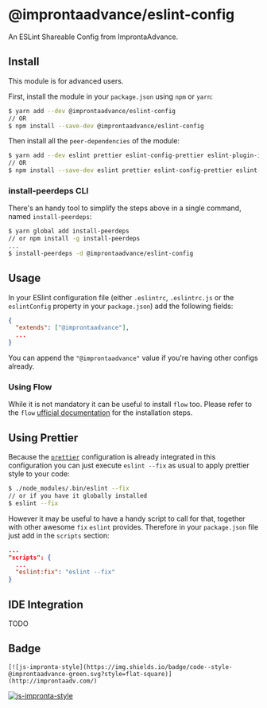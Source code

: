 # @improntaadvance/eslint-config

An ESLint Shareable Config from ImprontaAdvance.

## Install

This module is for advanced users.

First, install the module in your `package.json` using `npm` or `yarn`:

```sh
$ yarn add --dev @improntaadvance/eslint-config
// OR
$ npm install --save-dev @improntaadvance/eslint-config
```

Then install all the `peer-dependencies` of the module:

```sh
$ yarn add --dev eslint prettier eslint-config-prettier eslint-plugin-import eslint-plugin-jsx-a11y eslint-plugin-flowtype eslint-plugin-prettier eslint-plugin-react
// OR
$ npm install --save-dev eslint prettier eslint-config-prettier eslint-plugin-import eslint-plugin-jsx-a11y eslint-plugin-flowtype eslint-plugin-prettier eslint-plugin-react
```

### install-peerdeps CLI

There's an handy tool to simplify the steps above in a single command, named `install-peerdeps`:

```sh
$ yarn global add install-peerdeps
// or npm install -g install-peerdeps 
...
$ install-peerdeps -d @improntaadvance/eslint-config
```

## Usage

In your ESlint configuration file (either `.eslintrc`, `.eslintrc.js` or the `eslintConfig` property in your `package.json`) add the following fields:

```json
{
  "extends": ["@improntaadvance"],
  ...
}
```

You can append the `"@improntaadvance"` value if you're having other configs already.

### Using Flow

While it is not mandatory it can be useful to install `flow` too.
Please refer to the `flow` [ufficial documentation](https://flow.org/en/docs/install/) for the installation steps.

## Using Prettier

Because the [`prettier`](https://github.com/prettier/prettier) configuration is already integrated in this configuration you can just execute `eslint --fix` as usual to apply prettier style to your code:

```sh
$ ./node_modules/.bin/eslint --fix
// or if you have it globally installed
$ eslint --fix
```

However it may be useful to have a handy script to call for that, together with other awesome `fix` `eslint` provides.
Therefore in your `package.json` file just add in the `scripts` section:

```json
...
"scripts": {
  ...
  "eslint:fix": "eslint --fix"
}
```

## IDE Integration

TODO

## Badge

```
[![js-impronta-style](https://img.shields.io/badge/code--style-@improntaadvance-green.svg?style=flat-square)](http://improntaadv.com/)
```

[![js-impronta-style](https://img.shields.io/badge/code--style-@improntaadvance-green.svg?style=flat-square)](http://improntaadv.com/)

